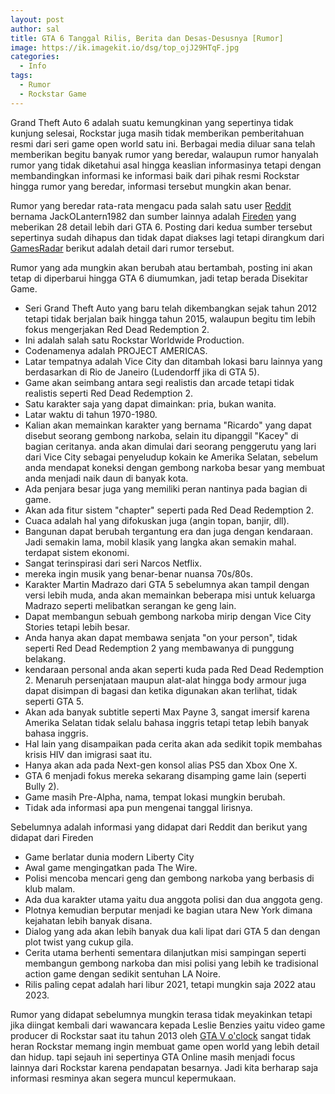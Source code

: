 ```yaml
---
layout: post
author: sal
title: GTA 6 Tanggal Rilis, Berita dan Desas-Desusnya [Rumor]
image: https://ik.imagekit.io/dsg/top_ojJ29HTqF.jpg
categories:
  - Info
tags:
  - Rumor
  - Rockstar Game
---
```

Grand Theft Auto 6 adalah suatu kemungkinan yang sepertinya tidak kunjung selesai, Rockstar juga masih tidak memberikan pemberitahuan resmi dari seri game open world satu ini. Berbagai media diluar sana telah memberikan begitu banyak rumor yang beredar, walaupun rumor hanyalah rumor yang tidak diketahui asal hingga keaslian informasinya tetapi dengan membandingkan informasi ke informasi baik dari pihak resmi Rockstar hingga rumor yang beredar, informasi tersebut mungkin akan benar.

Rumor yang beredar rata-rata mengacu pada salah satu user [Reddit](https://www.reddit.com/r/GamingLeaksAndRumours/comments/c74e6e/next_grand_theft_auto_title_details_project/?utm_content=body&utm_medium=post_embed&utm_name=2ff889542f8d45a4a54b9351c492a4d8&utm_source=embedly&utm_term=c74e6e) bernama JackOLantern1982 dan sumber lainnya adalah [Fireden](https://redir.fireden.net/v/thread/468461392/#468461392) yang meberikan 28 detail lebih dari GTA 6. Posting dari kedua sumber tersebut sepertinya sudah dihapus dan tidak dapat diakses lagi tetapi dirangkum dari [GamesRadar](https://www.gamesradar.com/gta-6-release-date-news-trailers-map-gameplay-rumours/) berikut adalah detail dari rumor tersebut.

Rumor yang ada mungkin akan berubah atau bertambah, posting ini akan tetap di diperbarui hingga GTA 6 diumumkan, jadi tetap berada Disekitar Game.

* Seri Grand Theft Auto yang baru telah dikembangkan sejak tahun 2012 tetapi tidak berjalan baik hingga tahun 2015, walaupun begitu tim lebih fokus mengerjakan Red Dead Redemption 2.
* Ini adalah salah satu Rockstar Worldwide Production.
* Codenamenya adalah PROJECT AMERICAS.
* Latar tempatnya adalah Vice City dan ditambah lokasi baru lainnya yang berdasarkan di Rio de Janeiro (Ludendorff jika di GTA 5).
* Game akan seimbang antara segi realistis dan arcade tetapi tidak realistis seperti Red Dead Redemption 2.
* Satu karakter saja yang dapat dimainkan: pria, bukan wanita.
* Latar waktu di tahun 1970-1980.
* Kalian akan memainkan karakter yang bernama "Ricardo" yang dapat disebut seorang gembong narkoba, selain itu dipanggil "Kacey" di bagian ceritanya. anda akan dimulai dari seorang penggerutu yang lari dari Vice City sebagai penyeludup kokain ke Amerika Selatan, sebelum anda mendapat koneksi dengan gembong narkoba besar yang membuat anda menjadi naik daun di banyak kota.
* Ada penjara besar juga yang memiliki peran nantinya pada bagian di game.
* Akan ada fitur sistem "chapter" seperti pada Red Dead Redemption 2.
* Cuaca adalah hal yang difokuskan juga (angin topan, banjir, dll).
* Bangunan dapat berubah tergantung era dan juga dengan kendaraan. Jadi semakin lama, mobil klasik yang langka akan semakin mahal. terdapat sistem ekonomi.
* Sangat terinspirasi dari seri Narcos Netflix.
* mereka ingin musik yang benar-benar nuansa 70s/80s.
* Karakter Martin Madrazo dari GTA 5 sebelumnya akan tampil dengan versi lebih muda, anda akan memainkan beberapa misi untuk keluarga Madrazo seperti melibatkan serangan ke geng lain.
* Dapat membangun sebuah gembong narkoba mirip dengan Vice City Stories tetapi lebih besar.
* Anda hanya akan dapat membawa senjata "on your person", tidak seperti Red Dead Redemption 2 yang membawanya di punggung belakang.
* kendaraan personal anda akan seperti kuda pada Red Dead Redemption 2. Menaruh persenjataan maupun alat-alat hingga body armour juga dapat disimpan di bagasi dan ketika digunakan akan terlihat, tidak seperti GTA 5.
* Akan ada banyak subtitle seperti Max Payne 3, sangat imersif karena Amerika Selatan tidak selalu bahasa inggris tetapi tetap lebih banyak bahasa inggris.
* Hal lain yang disampaikan pada cerita akan ada sedikit topik membahas krisis HIV dan imigrasi saat itu.
* Hanya akan ada pada Next-gen konsol alias PS5 dan Xbox One X.
* GTA 6 menjadi fokus mereka sekarang disamping game lain (seperti Bully 2).
* Game masih Pre-Alpha, nama, tempat lokasi mungkin berubah.
* Tidak ada informasi apa pun mengenai tanggal lirisnya.

Sebelumnya adalah informasi yang didapat dari Reddit dan berikut yang didapat dari Fireden

* Game berlatar dunia modern Liberty City
* Awal game mengingatkan pada The Wire.
* Polisi mencoba mencari geng dan gembong narkoba yang berbasis di klub malam.
* Ada dua karakter utama yaitu dua anggota polisi dan dua anggota geng.
* Plotnya kemudian berputar menjadi ke bagian utara New York dimana kejahatan lebih banyak disana.
* Dialog yang ada akan lebih banyak dua kali lipat dari GTA 5 dan dengan plot twist yang cukup gila.
* Cerita utama berhenti sementara dilanjutkan misi sampingan seperti membangun gembong narkoba dan misi polisi yang lebih ke tradisional action game dengan sedikit sentuhan LA Noire.
* Rilis paling cepat adalah hari libur 2021, tetapi mungkin saja 2022 atau 2023.

Rumor yang didapat sebelumnya mungkin terasa tidak meyakinkan tetapi jika diingat kembali dari wawancara kepada Leslie Benzies yaitu video game producer di Rockstar saat itu tahun 2013 oleh [GTA V o'clock](https://www.youtube.com/watch?v=_AI2S2_-Yh0) sangat tidak heran Rockstar memang ingin membuat game open world yang lebih detail dan hidup. tapi sejauh ini sepertinya GTA Online masih menjadi focus lainnya dari Rockstar karena pendapatan besarnya. Jadi kita berharap saja informasi resminya akan segera muncul kepermukaan.